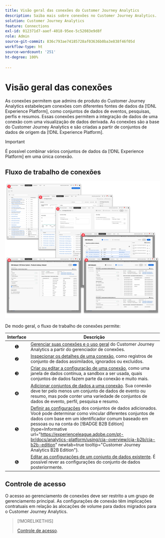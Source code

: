 ```yaml
---
title: Visão geral das conexões do Customer Journey Analytics
description: Saiba mais sobre conexões no Customer Journey Analytics.
solution: Customer Journey Analytics
feature: Connections
exl-id: 012371d7-aaef-4018-95ee-5c52083e9d8f
role: Admin
source-git-commit: 836c793ae74185728af03636b0ba3e838f46f05d
workflow-type: ht
source-wordcount: '251'
ht-degree: 100%

---
```


# Visão geral das conexões

As conexões permitem que admins de produto do Customer Journey Analytics estabeleçam conexões com diferentes fontes de dados da [!DNL  Experience Platform], como conjuntos de dados de eventos, pesquisas, perfis e resumos. Essas conexões permitem a integração de dados de uma conexão com uma visualização de dados derivada. As conexões são a base do Customer Journey Analytics e são criadas a partir de conjuntos de dados de origem da [!DNL Experience Platform].

>[!IMPORTANT]
>
>É possível combinar vários conjuntos de dados da [!DNL Experience Platform] em uma única conexão.


## Fluxo de trabalho de conexões

![Fluxo de trabalho de conexões](assets/connection-workflow.png)

<!-- Outdated interface 

>[!BEGINSHADEBOX]

See ![VideoCheckedOut](/help/assets/icons/VideoCheckedOut.svg) [Configuring connections](https://video.tv.adobe.com/v/35111/?quality=12&learn=on){target="_blank"} for a demo video.

>[!ENDSHADEBOX]

-->

De modo geral, o fluxo de trabalho de conexões permite:

| Interface | Descrição |
|:---:|---|
| ➊ | [Gerenciar suas conexões e o uso geral](manage-connections.md) do Customer Journey Analytics a partir do gerenciador de conexões. |
| ➋ | [Inspecionar os detalhes de uma conexão](manage-connections.md#connection-details), como registros de conjunto de dados assimilados, ignorados ou excluídos. |
| ➌ | [Criar ou editar a configuração de uma conexão](create-connection.md#create-or-edit-a-connection), como uma janela de dados contínua, a sandbox a ser usada, quais conjuntos de dados fazem parte da conexão e muito mais. |
| ➍ | [Adicionar conjuntos de dados a uma conexão](create-connection.md#add-datasets). Sua conexão deve ter pelo menos um conjunto de dados de evento ou resumo, mas pode conter uma variedade de conjuntos de dados de evento, perfil, pesquisa e resumo. |
| ➎ | [Definir as configurações](create-connection.md#dataset-settings) dos conjuntos de dados adicionados. Você pode determinar como vincular diferentes conjuntos de dados com base em um identificador comum baseado em pessoas ou na conta do [!BADGE B2B Edition]{type=Informative url="https://experienceleague.adobe.com/pt-br/docs/analytics-platform/using/cja-overview/cja-b2b/cja-b2b-edition" newtab=true tooltip="Customer Journey Analytics B2B Edition"}. |
| ➏ | [Editar as configurações de um conjunto de dados existente](create-connection.md#edit-a-dataset). É possível rever as configurações do conjunto de dados posteriormente. |



## Controle de acesso

O acesso ao gerenciamento de conexões deve ser restrito a um grupo de gerenciamento principal. As configurações de conexão têm implicações contratuais em relação às alocações de volume para dados migrados para o Customer Journey Analytics.

>[!MORELIKETHIS]
>
>[Controle de acesso](/help/technotes/access-control.md).

